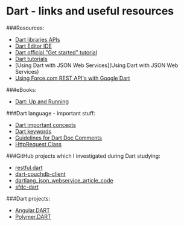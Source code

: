Dart - links and useful resources
=============
###Resources:
- [Dart libraries APIs](https://api.dartlang.org )
- [Dart Editor IDE](https://www.dartlang.org/tools/editor/)
- [Dart official "Get started" tutorial](https://www.dartlang.org/codelabs/darrrt/)
- [Dart tutorials](https://www.dartlang.org/docs/tutorials/)
- [Using Dart with JSON Web Services](Using Dart with JSON Web Services)
- [Using Force.com REST API's with Google Dart](http://jeff-davis.blogspot.be/2013/04/using-forcecom-rest-apis-with-google.html)

###eBooks:
- [Dart: Up and Running](https://www.dartlang.org/docs/dart-up-and-running/)

###Dart language - important stuff:
- [Dart important concepts](https://www.dartlang.org/docs/dart-up-and-running/contents/ch02.html#ch02-concepts)
- [Dart keywords](https://www.dartlang.org/docs/dart-up-and-running/contents/ch02.html#keyword_table)
- [Guidelines for Dart Doc Comments](https://www.dartlang.org/articles/doc-comment-guidelines/)
- [HttpRequest Class](https://api.dartlang.org/apidocs/channels/stable/dartdoc-viewer/dart-dom-html.HttpRequest)

###GitHub projects which I investigated during Dart studying:
- [restful.dart](https://github.com/Mixbook/restful.dart)
- [dart-couchdb-client](https://github.com/financeCoding/dart-couchdb-client)
- [dartlang_json_webservice_article_code](https://github.com/chrisbu/dartlang_json_webservice_article_code)
- [sfdc-dart](https://github.com/dajevu/sfdc-dart)

###Dart projects:
- [Angular.DART](https://angulardart.org/)
- [Polymer.DART](https://www.dartlang.org/polymer-dart/)
